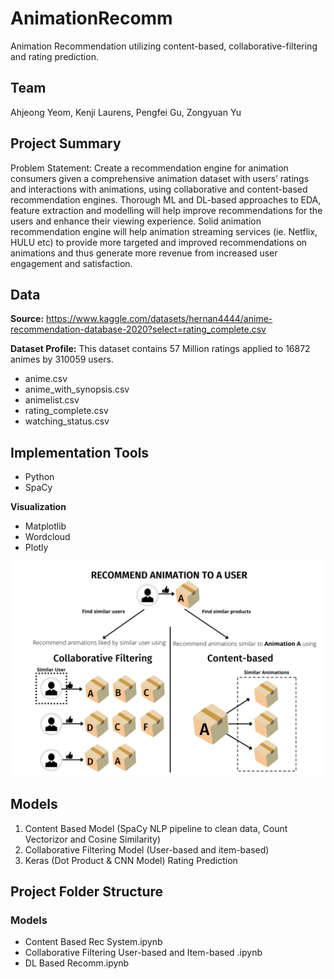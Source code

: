 # AnimationRecomm
Animation Recommendation utilizing content-based, collaborative-filtering and rating prediction. 

## Team
Ahjeong Yeom, Kenji Laurens, Pengfei Gu, Zongyuan Yu

## Project Summary
Problem Statement: Create a recommendation engine for animation consumers given a comprehensive animation dataset with users’ ratings and interactions with animations, using collaborative and content-based recommendation engines. Thorough ML and DL-based approaches to EDA, feature extraction and modelling will help improve recommendations for the users and enhance their viewing experience. Solid animation recommendation engine will help animation streaming services (ie. Netflix, HULU etc) to provide more targeted and improved recommendations on animations and thus generate more revenue from increased user engagement and satisfaction. 

## Data 
**Source:**  https://www.kaggle.com/datasets/hernan4444/anime-recommendation-database-2020?select=rating_complete.csv

**Dataset Profile:** This dataset contains 57 Million ratings applied to 16872 animes by 310059 users.
- anime.csv
- anime_with_synopsis.csv
- animelist.csv
- rating_complete.csv
- watching_status.csv

## Implementation Tools
- Python
- SpaCy

**Visualization**
- Matplotlib
- Wordcloud
- Plotly

![image](Models.png)

## Models
1. Content Based Model (SpaCy NLP pipeline to clean data, Count Vectorizor and Cosine Similarity)
2. Collaborative Filtering Model (User-based and item-based)
3. Keras (Dot Product & CNN Model) Rating Prediction 

## Project Folder Structure
### Models
- Content Based Rec System.ipynb 
- Collaborative Filtering User-based and Item-based .ipynb
- DL Based Recomm.ipynb
